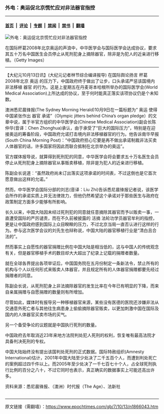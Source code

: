 ### 外电：奥运促北京慌忙应对非法器官指控

---

#### [首页](../../../..?n1866043) &nbsp;|&nbsp; [评论](../../../../../epoch-comment?n1866043) &nbsp;|&nbsp; [专题](../../../../../epoch-special?n1866043) &nbsp;|&nbsp; [禁闻](../../../../../epoch-news?n1866043) &nbsp;|&nbsp; [禁书](../../../../../books?n1866043) &nbsp;|&nbsp; [翻墙](https://github.com/gfw-breaker/nogfw/blob/master/README.md?n1866043)


<div><img alt="外电：奥运促北京慌忙应对非法器官指控" class="attachment-djy_600_400 size-djy_600_400 wp-post-image" src="https://i.epochtimes.com/assets/uploads/2007/10/710122320071093.jpg"/>
<div class="caption">
 <p>
  在国际杯葛2008年北京奥运的声浪中，中华医学会与国际医学会达成协议，要求其五十万名中国医生会员停止从死刑犯身上摘除器官，除非是为犯人的近亲进行移植。（Getty Images）
 </p>
</div></div><hr/><div class="post_content" id="artbody" itemprop="articleBody">
 <!-- article content begin -->
 <p>
  【大纪元10月13日讯】(大纪元记者林节综合编译报导) 在国际舆论扬言
  <ok href="https://www.epochtimes.com/gb/tag/%E6%9D%AF%E8%91%9B.html">
   杯葛
  </ok>
  2008年北京
  <ok href="https://www.epochtimes.com/gb/tag/%E5%A5%A5%E8%BF%90.html">
   奥运
  </ok>
  的压力下，中国政府终于做出了让步，口头承诺严惩该国境内非法移植
  <ok href="https://www.epochtimes.com/gb/tag/%E5%99%A8%E5%AE%98.html">
   器官
  </ok>
  的行为。这是上星期五在丹麦哥本哈根所举办的国际医学会(World Medical Association)上所达成的协议，至于何时能真正落实该项协议仍是个未知数。
 </p>
 <p>
  澳洲悉尼晨锋报(The Sydney Morning Herald)10月9日在一篇标题为“
  <ok href="https://www.epochtimes.com/gb/tag/%E5%A5%A5%E8%BF%90.html">
   奥运
  </ok>
  使得中国紧张作出
  <ok href="https://www.epochtimes.com/gb/tag/%E5%99%A8%E5%AE%98.html">
   器官
  </ok>
  承诺”（Olympic jitters behind China’s organ pledge）的文章中说，属于半官方组织的中华医学会(Chinese Medical Association)副会长陈仲华(音译：Chen Zhonghua)承认，由于承受了“巨大的国际压力”，特别是在迎接奥运的筹备阶段，中国政府允诺打击境内非法移植器官的行为。他告诉南华早报(South China Morning Post)：“中国政府担心它要是再不做出承诺制裁非法买卖人体器官的话，许多国家将因此而联合抵制在北京举办的奥运”。
 </p>
 <p>
  官方媒体报导说，就算得到死刑犯的同意，中华医学会将会要求五十万名医生会员停止从死刑犯身上摘除器官从事贩卖移植，除非是为犯人的近亲进行移植。
 </p>
 <p>
  陈副会长说道︰“虽然政府尚未订出落实这项承诺的时间表，不过这倒也是它首次愿意做出这样的允诺。”
 </p>
 <p>
  然而，中华医学会国际分部的刘志(音译：Liu Zhi)告诉悉尼晨锋报记者说，该医学会所作的承诺实质上并无法律效力，但他仍然希望这个承诺对于那些医生与政府在政策制定方面多少能够有所影响。
 </p>
 <p>
  长久以来，中国大陆因未经过死刑犯的同意就任意摘除其器官而予以贩卖一事，一直遭受国际的严厉谴责，而在不久前被披露的
  <ok href="https://www.epochtimes.com/gb/tag/%E6%B4%BB%E6%91%98.html">
   活摘
  </ok>
  法轮功学员器官牟利的指控，更是让中国政府感到国际上众目睽睽的压力，不过北京当局一直否认进行这样的行为。参与这次医学会议的刘先生也辩称说，中国大陆的器官移植行业是“清白且合法的”。
 </p>
 <p>
  然而事实上自愿性的器官捐赠比例在中国大陆是相当低的，这与中国人的传统观念有关，但是器官移植手术的数目却大大超出了纪录上记载的捐赠者数量。
 </p>
 <p>
  就在全球各界提出各项举证后，中国国务院在五月份制定一条新法令，禁止所有的机构与个人以任何形式来贩卖人体器官，并且规定所有的人体器官捐赠都要先经过捐赠者的同意。
 </p>
 <p>
  陈副会长说，从死刑犯身上非法摘除器官的发生比率在今年已有明显的下降，而来自亲属捐赠与自愿捐赠的数量则有所增加。
 </p>
 <p>
  尽管如此，媒体时有报导另一种移植器官来源，某些没有医德的医院还涉嫌非法从交通意外死亡者与其他往生病患身上偷偷摘除器官贩卖，以更加刺激中国在国际及国内的人体器官买卖市场的买气。
 </p>
 <p>
  另一个备受争论的议题就是中国执行死刑的数量。
 </p>
 <p>
  中国政府去年取消近23年来地方法院判处犯人死刑的权利，恢复唯有最高法院才具备判决死刑的专权。
 </p>
 <p>
  中国大陆始终没有提出该国判处死刑的正式数据。国际特赦组织(Amnesty International)估计，2001年中国大陆至少处决了二千五百个人，而遭到判处死亡的案例超过四千件以上。而2005年至少处决了一千七百七十个人，占全球死刑执行比例的百分之八十，不过它同时也表示，真正确实的数据事实上可能还高出许多。
 </p>
 <p>
  资料来源：悉尼晨锋报、（澳洲）时代报（The Age）、法新社
  <br/>
  <font color="#ffffff">
   (http://www.dajiyuan.com)
  </font>
 </p>
 <!-- article content end -->
 <div id="below_article_ad">
 </div>
</div>


---

原文链接（需翻墙）：https://www.epochtimes.com/gb/7/10/13/n1866043.htm